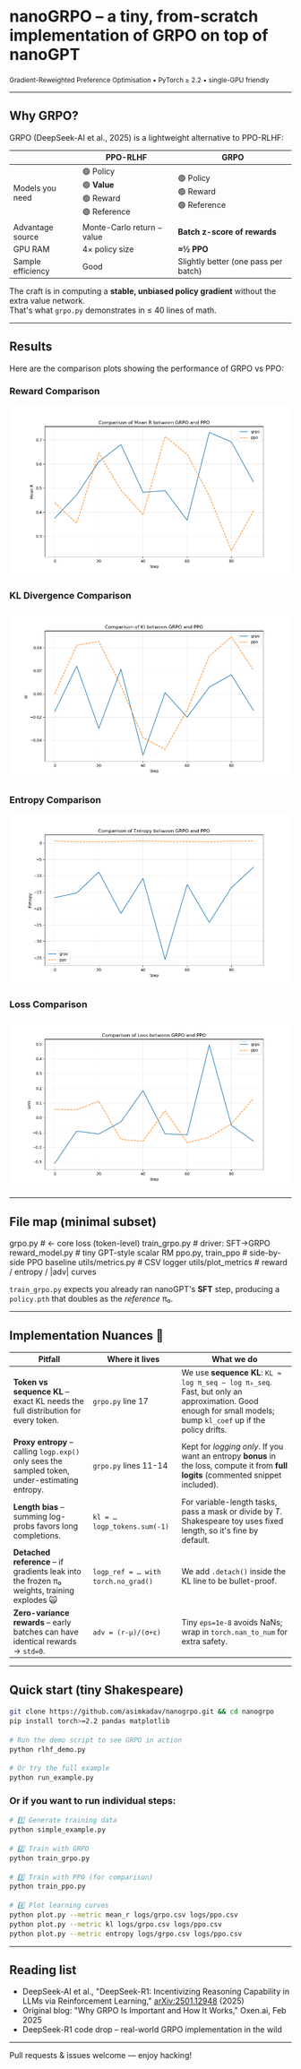 # nanoGRPO – a **tiny, from-scratch** implementation of GRPO on top of nanoGPT  
<small>Gradient-Reweighted Preference Optimisation • PyTorch ≥ 2.2 • single-GPU friendly</small>

---

## Why GRPO?

GRPO (DeepSeek-AI et al., 2025) is a lightweight alternative to PPO-RLHF:

|            | PPO-RLHF | **GRPO** |
|------------|----------|-----------|
| Models you need | 🟢 Policy<br>🟢 **Value**<br>🟢 Reward<br>🟢 Reference | 🟢 Policy<br>🟢 Reward<br>🟢 Reference |
| Advantage source | Monte-Carlo return − value | **Batch z-score of rewards** |
| GPU RAM | 4× policy size | **≈½ PPO** |
| Sample efficiency | Good | Slightly better (one pass per batch) |

The craft is in computing a **stable, unbiased policy gradient** without the extra value network.  
That's what `grpo.py` demonstrates in ≤ 40 lines of math.

---

## Results

Here are the comparison plots showing the performance of GRPO vs PPO:

### Reward Comparison
![Reward Comparison](logs/reward_comparison.png)

### KL Divergence Comparison
![KL Comparison](logs/kl_comparison.png)

### Entropy Comparison
![Entropy Comparison](logs/entropy_comparison.png)

### Loss Comparison
![Loss Comparison](logs/loss_comparison.png)

---

## File map (minimal subset)

grpo.py            # <- core loss  (token-level)
train_grpo.py      # driver: SFT->GRPO
reward_model.py    # tiny GPT-style scalar RM
ppo.py, train_ppo  # side-by-side PPO baseline
utils/metrics.py   # CSV logger
utils/plot_metrics # reward / entropy / |adv| curves

`train_grpo.py` expects you already ran nanoGPT's **SFT** step, producing a `policy.pth` that doubles as the *reference* π₀.

---

## Implementation Nuances  🚧

| Pitfall | Where it lives | What we do |
|---------|----------------|------------|
| **Token vs sequence KL** – exact KL needs the full distribution for every token. | `grpo.py` line 17 | We use **sequence KL**: `KL ≈ log π_seq − log π₀_seq`. Fast, but only an approximation. Good enough for small models; bump `kl_coef` up if the policy drifts. |
| **Proxy entropy** – calling `logp.exp()` only sees the sampled token, under-estimating entropy. | `grpo.py` lines 11-14 | Kept for *logging only*. If you want an entropy **bonus** in the loss, compute it from **full logits** (commented snippet included). |
| **Length bias** – summing log-probs favors long completions. | `kl = … logp_tokens.sum(-1)` | For variable-length tasks, pass a mask or divide by *T*. Shakespeare toy uses fixed length, so it's fine by default. |
| **Detached reference** – if gradients leak into the frozen π₀ weights, training explodes 🙀 | `logp_ref = … with torch.no_grad()` | We add `.detach()` inside the KL line to be bullet-proof. |
| **Zero-variance rewards** – early batches can have identical rewards → `std=0`. | `adv = (r-μ)/(σ+ε)` | Tiny `eps=1e-8` avoids NaNs; wrap in `torch.nan_to_num` for extra safety. |

---

## Quick start (tiny Shakespeare)

```bash
git clone https://github.com/asimkadav/nanogrpo.git && cd nanogrpo
pip install torch>=2.2 pandas matplotlib

# Run the demo script to see GRPO in action
python rlhf_demo.py

# Or try the full example
python run_example.py
```

### Or if you want to run individual steps:

```bash
# 1️⃣ Generate training data
python simple_example.py

# 2️⃣ Train with GRPO
python train_grpo.py

# 3️⃣ Train with PPO (for comparison)
python train_ppo.py

# 4️⃣ Plot learning curves
python plot.py --metric mean_r logs/grpo.csv logs/ppo.csv
python plot.py --metric kl logs/grpo.csv logs/ppo.csv
python plot.py --metric entropy logs/grpo.csv logs/ppo.csv
```

---

## Reading list
- DeepSeek-AI et al., "DeepSeek-R1: Incentivizing Reasoning Capability in LLMs via Reinforcement Learning," [arXiv:2501.12948](https://arxiv.org/abs/2501.12948) (2025)
- Original blog: "Why GRPO Is Important and How It Works," Oxen.ai, Feb 2025
- DeepSeek-R1 code drop – real-world GRPO implementation in the wild

---

Pull requests & issues welcome — enjoy hacking! 